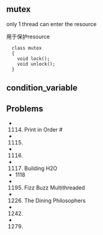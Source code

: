 

## mutex
only 1 thread can enter the resource

用于保护resource
```
  class mutex
  {
    void lock();
    void unlock();
  }
```

## condition_variable

## Problems
- 1114. Print in Order            # 
- 1115.
- 1116.
- 1117. Building H2O
- 1118
- 1195. Fizz Buzz Multithreaded
- 1226. The Dining Philosophers
- 1242.
- 1279.

